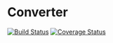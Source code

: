 # Converter 
[![Build Status](https://travis-ci.org/Tapakan/Converter.svg?branch=master)](https://travis-ci.org/Tapakan/Converter)
[![Coverage Status](https://coveralls.io/repos/github/Tapakan/Converter/badge.svg)](https://coveralls.io/github/Tapakan/Converter)